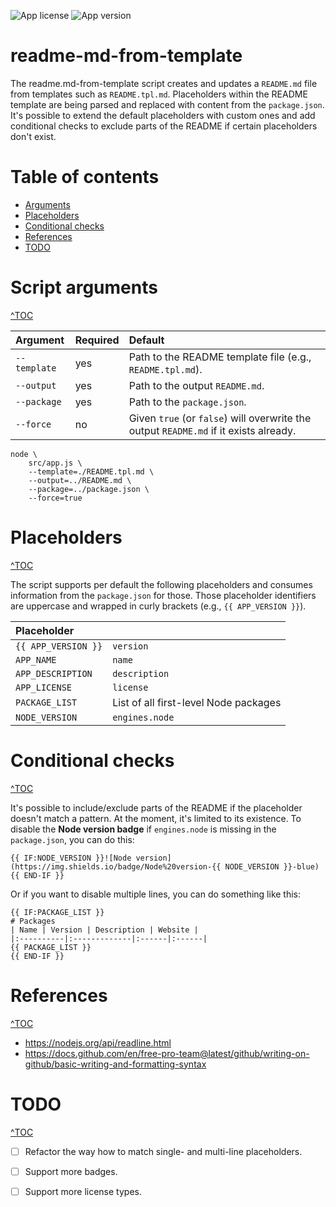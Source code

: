 ![App license](https://img.shields.io/github/license/Naereen/StrapDown.js.svg)
![App version](https://img.shields.io/badge/version-1.0.0-blue.svg)

# readme-md-from-template
The readme.md-from-template script creates and updates a `README.md` file from templates such as `README.tpl.md`. Placeholders within the README template are being parsed and replaced with content from the `package.json`. It's possible to extend the default placeholders with custom ones and add conditional checks to exclude parts of the README if certain placeholders don't exist.

# Table of contents
- [Arguments](#script-arguments)
- [Placeholders](#placeholders)
- [Conditional checks](#conditional-checks)
- [References](#references)
- [TODO](#todo)

# Script arguments
[^TOC](#table-of-contents)

| Argument | Required | Default |
|:----------|:-------------|:------|
| `--template` |  yes | Path to the README template file (e.g., `README.tpl.md`).  |
| `--output` | yes | Path to the output `README.md`.  |
| `--package` | yes | Path to the `package.json`. |
| `--force` | no | Given `true` (or `false`) will overwrite the output `README.md` if it exists already. |

```
node \
    src/app.js \
    --template=./README.tpl.md \
    --output=../README.md \
    --package=../package.json \
    --force=true
```
# Placeholders
[^TOC](#table-of-contents)

The script supports per default the following placeholders and consumes information from the `package.json` for those. Those placeholder identifiers are uppercase and wrapped in curly brackets (e.g., `{{ APP_VERSION }}`).

| Placeholder | |
|:----------|:------|
| `{{ APP_VERSION }}` | `version` |
| `APP_NAME` | `name` |
| `APP_DESCRIPTION` | `description` |
| `APP_LICENSE` | `license` |
| `PACKAGE_LIST` | List of all first-level Node packages |
| `NODE_VERSION` | `engines.node` |

# Conditional checks
[^TOC](#table-of-contents)

It's possible to include/exclude parts of the README if the placeholder doesn't match a pattern. At the moment, it's limited to its existence. To disable the **Node version badge** if `engines.node` is missing in the `package.json`, you can do this:
```
{{ IF:NODE_VERSION }}![Node version](https://img.shields.io/badge/Node%20version-{{ NODE_VERSION }}-blue){{ END-IF }}
```
Or if you want to disable multiple lines, you can do something like this:
```
{{ IF:PACKAGE_LIST }}
# Packages
| Name | Version | Description | Website |
|:----------|:-------------|:------|:------|
{{ PACKAGE_LIST }}
{{ END-IF }}
```

# References
[^TOC](#table-of-contents)

- https://nodejs.org/api/readline.html
- https://docs.github.com/en/free-pro-team@latest/github/writing-on-github/basic-writing-and-formatting-syntax

# TODO
[^TOC](#table-of-contents)

- [ ] Refactor the way how to match single- and multi-line placeholders.
- [ ] Support more badges.
- [ ] Support more license types.
 
